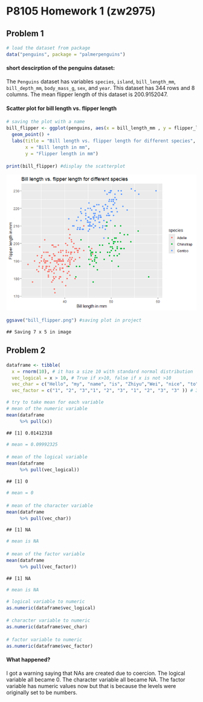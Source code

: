 P8105 Homework 1 (zw2975)
================

## Problem 1

``` r
# load the dataset from package
data("penguins", package = "palmerpenguins")
```

#### short descirption of the penguins dataset:

The `Penguins` dataset has variables `species`, `island`,
`bill_length_mm`, `bill_depth_mm`, `body_mass_g`, `sex`, and `year`.
This dataset has 344 rows and 8 columns. The mean flipper length of this
dataset is 200.9152047.

#### Scatter plot for bill length vs. flipper length

``` r
# saving the plot with a name
bill_flipper <- ggplot(penguins, aes(x = bill_length_mm , y = flipper_length_mm, color = species)) +
  geom_point() + 
  labs(title = "Bill length vs. flipper length for different species", 
       x = "Bill length in mm",
       y = "Flipper length in mm")

print(bill_flipper) #display the scatterplot
```

![](p8105_hw1_zw2975_files/figure-gfm/making%20scatterplot-1.png)<!-- -->

``` r
ggsave("bill_flipper.png") #saving plot in project
```

    ## Saving 7 x 5 in image

## Problem 2

``` r
dataframe <- tibble(
  x = rnorm(10), # it has a size 10 with standard normal distribution
  vec_logical = x > 10, # True if x>10, false if x is not >10
  vec_char = c("Hello", "my", "name", "is", "Zhiyu","Wei", "nice", "to", "meet", "you"), # 10 characters
  vec_factor = c("1", "2", "3","1", "2", "3", "1", "2", "3", "3" )) # 3 factor levels assigned to each character
```

``` r
# try to take mean for each variable
# mean of the numeric variable
mean(dataframe 
     %>% pull(x))
```

    ## [1] 0.01412318

``` r
# mean = 0.09992325

# mean of the logical variable
mean(dataframe 
     %>% pull(vec_logical))
```

    ## [1] 0

``` r
# mean = 0

# mean of the character variable
mean(dataframe 
     %>% pull(vec_char))
```

    ## [1] NA

``` r
# mean is NA

# mean of the factor variable
mean(dataframe 
     %>% pull(vec_factor))
```

    ## [1] NA

``` r
# mean is NA
```

``` r
# logical variable to numeric
as.numeric(dataframe$vec_logical)

# character variable to numeric
as.numeric(dataframe$vec_char)

# factor variable to numeric
as.numeric(dataframe$vec_factor)
```

#### What happened?

I got a warning saying that NAs are created due to coercion. The logical
variable all became 0. The character variable all became NA. The factor
variable has numeric values now but that is because the levels were
originally set to be numbers.
